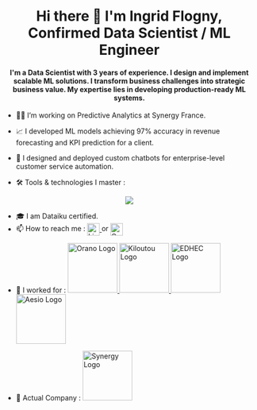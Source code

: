 <h1 align="center"> Hi there 👋 I'm Ingrid Flogny, Confirmed Data Scientist / ML Engineer</h1>


<h4 align="center">I'm a Data Scientist with 3 years of experience. I design and implement scalable ML solutions.
I transform business challenges into strategic business value. 
My expertise lies in developing production-ready ML systems.</h3>

- 👩‍🔧 I’m working on Predictive Analytics at Synergy France. 
- 📈 I developed ML models achieving 97% accuracy in revenue forecasting and KPI prediction for a client.
- 🤖 I designed and deployed custom chatbots for enterprise-level customer service automation.


- 🛠️ Tools & technologies I master :
<p align="center">
  <a href="https://go-skill-icons.vercel.app/">
    <img src="https://go-skill-icons.vercel.app/api/icons?i=py,pandas,snowflake,github,githubactions,pycharm,llamaindex,langchain,sklearn,tensorflow,pytorch,streamlit" />
  </a>
</p>


- 🎓 I am Dataiku certified.
- 📫 How to reach me : <a target="_blank" href="https://www.linkedin.com/in/ingrid-flogny-5bb943176/">
  <img align="center" alt="LinkdeIN" width="25px" src="https://cdn.jsdelivr.net/gh/devicons/devicon/icons/linkedin/linkedin-original.svg" />
</a> or <a target="_blank" href="mailto:ingridfgy@gmail.com">
  <img align="center" alt="Gmail" width="25px" src="https://cdn.jsdelivr.net/npm/simple-icons@v3/icons/gmail.svg" />
</a>

- 🏢 I worked for :
  <a target="_blank" href="https://www.orano.group/fr">
    <img alt="Orano Logo" width="100px" src="https://www.groupe-cmo.com/wp-content/uploads/2024/04/logo-orano.png" />
  </a>
  <a target="_blank" href="https://www.kiloutou.fr/">
    <img alt="Kiloutou Logo" width="100px" src="https://technologis25.fr/wp-content/uploads/2020/12/KILOUTOU.jpg" />
  </a>
  <a target="_blank" href="https://www.edhec.edu/fr?utm_source=google&utm_medium=adssearch&utm_campaign=NOTO%E2%80%94France_notori%C3%A9t%C3%A9_2022&gad_source=1&gclid=CjwKCAiAudG5BhAREiwAWMlSjHdJkJt8BJX2jJnZ6MEoU2fQc2oRGTqCoMOLD0wAEUwmrtmF0IK52xoCiYUQAvD_BwE">
    <img alt="EDHEC Logo" width="100px" src="https://musicall-edhec.com/wp-content/uploads/2022/02/logo-edhec-transparent.png?w=640" />
  </a>
  <a target="_blank" href="https://www.aesio.fr/?utm_source=google&utm_medium=cpc&utm_campaign=par_dgm_fdl_cqt_marque_google_cpc&gad_source=1&gclid=CjwKCAiAudG5BhAREiwAWMlSjHEvB3exDBwhYFWffKM6uVm7zdBRU32CTZURyNizxH-mVvIxKWivyhoCwkkQAvD_BwE">
    <img alt="Aesio Logo" width="100px" src="https://www.aesio-sante.fr/sites/default/files/logo_2.png" />
  </a>


- 🏢 Actual Company :
  <a target="_blank" href="https://www.synergy.fr/">
    <img alt="Synergy Logo" width="100px" src="https://www.synergy.fr/wp-content/uploads/2020/11/logo-synergy-france.jpg" />
  </a>


